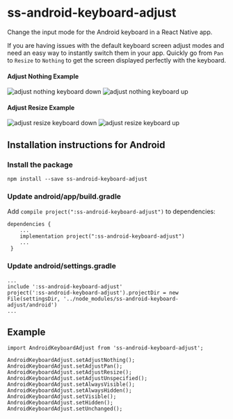 # ss-android-keyboard-adjust

Change the input mode for the Android keyboard in a React Native app.

If you are having issues with the default keyboard screen adjust modes and need an easy way to instantly switch them in your app. Quickly go from `Pan` to `Resize` to `Nothing` to get the screen displayed perfectly with the keyboard.

#### Adjust Nothing Example
![adjust nothing keyboard down](http://i.imgur.com/A9bfdQY.png)
![adjust nothing keyboard up](http://i.imgur.com/sCt0EWn.png)

#### Adjust Resize Example
![adjust resize keyboard down](http://i.imgur.com/xgXi0iR.png)
![adjust resize keyboard up](http://i.imgur.com/7QdVbmZ.png)

## Installation instructions for Android

### Install the package

`npm install --save ss-android-keyboard-adjust`

### Update android/app/build.gradle

Add `compile project(":ss-android-keyboard-adjust")` to dependencies:

```
dependencies {
    ...
    implementation project(":ss-android-keyboard-adjust")
    ...
 }
```
### Update android/settings.gradle

```
...
include ':ss-android-keyboard-adjust'
project(':ss-android-keyboard-adjust').projectDir = new File(settingsDir, '../node_modules/ss-android-keyboard-adjust/android')
...
```

## Example
```
import AndroidKeyboardAdjust from 'ss-android-keyboard-adjust';

AndroidKeyboardAdjust.setAdjustNothing();
AndroidKeyboardAdjust.setAdjustPan();
AndroidKeyboardAdjust.setAdjustResize();
AndroidKeyboardAdjust.setAdjustUnspecified();
AndroidKeyboardAdjust.setAlwaysVisible();
AndroidKeyboardAdjust.setAlwaysHidden();
AndroidKeyboardAdjust.setVisible();
AndroidKeyboardAdjust.setHidden();
AndroidKeyboardAdjust.setUnchanged();
```
